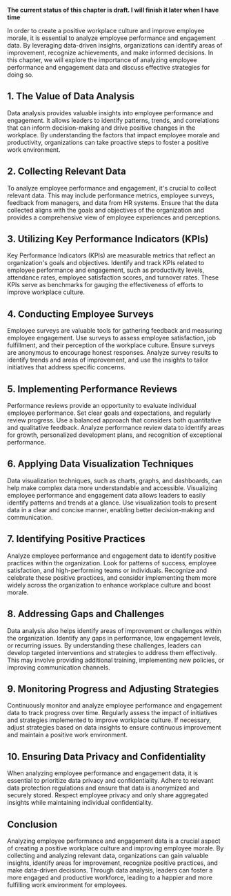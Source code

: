 **The current status of this chapter is draft. I will finish it later when I have time**

In order to create a positive workplace culture and improve employee morale, it is essential to analyze employee performance and engagement data. By leveraging data-driven insights, organizations can identify areas of improvement, recognize achievements, and make informed decisions. In this chapter, we will explore the importance of analyzing employee performance and engagement data and discuss effective strategies for doing so.

**1. The Value of Data Analysis**
---------------------------------

Data analysis provides valuable insights into employee performance and engagement. It allows leaders to identify patterns, trends, and correlations that can inform decision-making and drive positive changes in the workplace. By understanding the factors that impact employee morale and productivity, organizations can take proactive steps to foster a positive work environment.

**2. Collecting Relevant Data**
-------------------------------

To analyze employee performance and engagement, it's crucial to collect relevant data. This may include performance metrics, employee surveys, feedback from managers, and data from HR systems. Ensure that the data collected aligns with the goals and objectives of the organization and provides a comprehensive view of employee experiences and perceptions.

**3. Utilizing Key Performance Indicators (KPIs)**
--------------------------------------------------

Key Performance Indicators (KPIs) are measurable metrics that reflect an organization's goals and objectives. Identify and track KPIs related to employee performance and engagement, such as productivity levels, attendance rates, employee satisfaction scores, and turnover rates. These KPIs serve as benchmarks for gauging the effectiveness of efforts to improve workplace culture.

**4. Conducting Employee Surveys**
----------------------------------

Employee surveys are valuable tools for gathering feedback and measuring employee engagement. Use surveys to assess employee satisfaction, job fulfillment, and their perception of the workplace culture. Ensure surveys are anonymous to encourage honest responses. Analyze survey results to identify trends and areas of improvement, and use the insights to tailor initiatives that address specific concerns.

**5. Implementing Performance Reviews**
---------------------------------------

Performance reviews provide an opportunity to evaluate individual employee performance. Set clear goals and expectations, and regularly review progress. Use a balanced approach that considers both quantitative and qualitative feedback. Analyze performance review data to identify areas for growth, personalized development plans, and recognition of exceptional performance.

**6. Applying Data Visualization Techniques**
---------------------------------------------

Data visualization techniques, such as charts, graphs, and dashboards, can help make complex data more understandable and accessible. Visualizing employee performance and engagement data allows leaders to easily identify patterns and trends at a glance. Use visualization tools to present data in a clear and concise manner, enabling better decision-making and communication.

**7. Identifying Positive Practices**
-------------------------------------

Analyze employee performance and engagement data to identify positive practices within the organization. Look for patterns of success, employee satisfaction, and high-performing teams or individuals. Recognize and celebrate these positive practices, and consider implementing them more widely across the organization to enhance workplace culture and boost morale.

**8. Addressing Gaps and Challenges**
-------------------------------------

Data analysis also helps identify areas of improvement or challenges within the organization. Identify any gaps in performance, low engagement levels, or recurring issues. By understanding these challenges, leaders can develop targeted interventions and strategies to address them effectively. This may involve providing additional training, implementing new policies, or improving communication channels.

**9. Monitoring Progress and Adjusting Strategies**
---------------------------------------------------

Continuously monitor and analyze employee performance and engagement data to track progress over time. Regularly assess the impact of initiatives and strategies implemented to improve workplace culture. If necessary, adjust strategies based on data insights to ensure continuous improvement and maintain a positive work environment.

**10. Ensuring Data Privacy and Confidentiality**
-------------------------------------------------

When analyzing employee performance and engagement data, it is essential to prioritize data privacy and confidentiality. Adhere to relevant data protection regulations and ensure that data is anonymized and securely stored. Respect employee privacy and only share aggregated insights while maintaining individual confidentiality.

**Conclusion**
--------------

Analyzing employee performance and engagement data is a crucial aspect of creating a positive workplace culture and improving employee morale. By collecting and analyzing relevant data, organizations can gain valuable insights, identify areas for improvement, recognize positive practices, and make data-driven decisions. Through data analysis, leaders can foster a more engaged and productive workforce, leading to a happier and more fulfilling work environment for employees.

